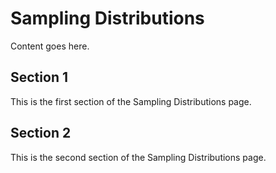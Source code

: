 # Sampling Distributions

Content goes here.

## Section 1

This is the first section of the Sampling Distributions page.

## Section 2

This is the second section of the Sampling Distributions page.

